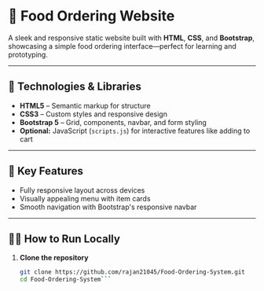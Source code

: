 # 🍔 Food Ordering Website

A sleek and responsive static website built with **HTML**, **CSS**, and **Bootstrap**, showcasing a simple food ordering 
interface—perfect for learning and prototyping.

---

## 🧰 Technologies & Libraries

- **HTML5** – Semantic markup for structure  
- **CSS3** – Custom styles and responsive design  
- **Bootstrap 5** – Grid, components, navbar, and form styling  
- **Optional:** JavaScript (`scripts.js`) for interactive features like adding to cart

---

## 🎯 Key Features

- Fully responsive layout across devices  
- Visually appealing menu with item cards  
- Smooth navigation with Bootstrap's responsive navbar

---

## 🧑‍💻 How to Run Locally

1. **Clone the repository**  
   ```bash
   git clone https://github.com/rajan21045/Food-Ordering-System.git
   cd Food-Ordering-System```